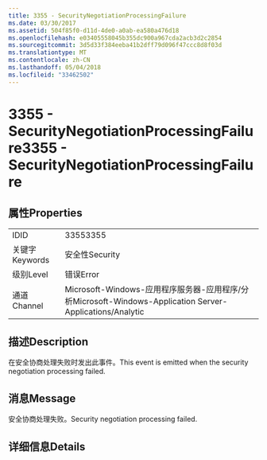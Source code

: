 ```yaml
---
title: 3355 - SecurityNegotiationProcessingFailure
ms.date: 03/30/2017
ms.assetid: 504f85f0-d11d-4de0-a0ab-ea580a476d18
ms.openlocfilehash: e03405558045b355dc900a967cda2acb3d2c2854
ms.sourcegitcommit: 3d5d33f384eeba41b2dff79d096f47ccc8d8f03d
ms.translationtype: MT
ms.contentlocale: zh-CN
ms.lasthandoff: 05/04/2018
ms.locfileid: "33462502"
---
```

# <a name="3355---securitynegotiationprocessingfailure"></a><span data-ttu-id="660e8-102">3355 - SecurityNegotiationProcessingFailure</span><span class="sxs-lookup"><span data-stu-id="660e8-102">3355 - SecurityNegotiationProcessingFailure</span></span>
## <a name="properties"></a><span data-ttu-id="660e8-103">属性</span><span class="sxs-lookup"><span data-stu-id="660e8-103">Properties</span></span>  
  
|||  
|-|-|  
|<span data-ttu-id="660e8-104">ID</span><span class="sxs-lookup"><span data-stu-id="660e8-104">ID</span></span>|<span data-ttu-id="660e8-105">3355</span><span class="sxs-lookup"><span data-stu-id="660e8-105">3355</span></span>|  
|<span data-ttu-id="660e8-106">关键字</span><span class="sxs-lookup"><span data-stu-id="660e8-106">Keywords</span></span>|<span data-ttu-id="660e8-107">安全性</span><span class="sxs-lookup"><span data-stu-id="660e8-107">Security</span></span>|  
|<span data-ttu-id="660e8-108">级别</span><span class="sxs-lookup"><span data-stu-id="660e8-108">Level</span></span>|<span data-ttu-id="660e8-109">错误</span><span class="sxs-lookup"><span data-stu-id="660e8-109">Error</span></span>|  
|<span data-ttu-id="660e8-110">通道</span><span class="sxs-lookup"><span data-stu-id="660e8-110">Channel</span></span>|<span data-ttu-id="660e8-111">Microsoft-Windows-应用程序服务器-应用程序/分析</span><span class="sxs-lookup"><span data-stu-id="660e8-111">Microsoft-Windows-Application Server-Applications/Analytic</span></span>|  
  
## <a name="description"></a><span data-ttu-id="660e8-112">描述</span><span class="sxs-lookup"><span data-stu-id="660e8-112">Description</span></span>  
 <span data-ttu-id="660e8-113">在安全协商处理失败时发出此事件。</span><span class="sxs-lookup"><span data-stu-id="660e8-113">This event is emitted when the security negotiation processing failed.</span></span>  
  
## <a name="message"></a><span data-ttu-id="660e8-114">消息</span><span class="sxs-lookup"><span data-stu-id="660e8-114">Message</span></span>  
 <span data-ttu-id="660e8-115">安全协商处理失败。</span><span class="sxs-lookup"><span data-stu-id="660e8-115">Security negotiation processing failed.</span></span>  
  
## <a name="details"></a><span data-ttu-id="660e8-116">详细信息</span><span class="sxs-lookup"><span data-stu-id="660e8-116">Details</span></span>
